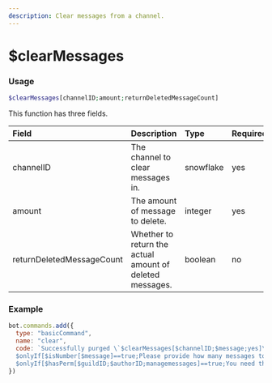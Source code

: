 ```yaml
---
description: Clear messages from a channel.
---
```


# $clearMessages
### Usage
```php
$clearMessages[channelID;amount;returnDeletedMessageCount]
```
This function has three fields.

| Field | Description | Type | Required |
| :--- | :--- | :--- | :--- |
| channelID | The channel to clear messages in. | snowflake | yes |
| amount | The amount of message to delete. | integer | yes
| returnDeletedMessageCount | Whether to return the actual amount of deleted messages. | boolean | no |

### Example
```javascript
bot.commands.add({
  type: "basicCommand",
  name: "clear",
  code: `Successfully purged \`$clearMessages[$channelID;$message;yes]\` messages.
  $onlyIf[$isNumber[$message]==true;Please provide how many messages to clear. Usage: \`!clear (amount)\`]
  $onlyIf[$hasPerm[$guildID;$authorID;managemessages]==true;You need the manage_messages permission to use that!]`
})
```
